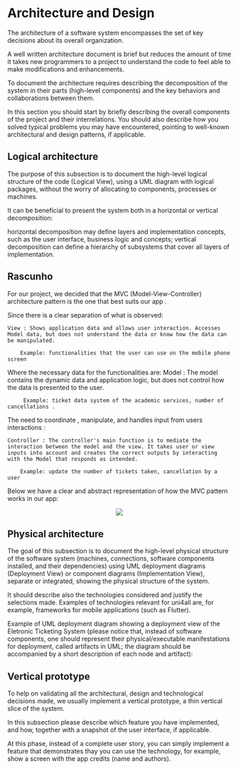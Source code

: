# Architecture and Design 

The architecture of a software system encompasses the set of key decisions about its overall organization.

A well written architecture document is brief but reduces the amount of time it takes new programmers to a project to understand the code to feel able to make modifications and enhancements.

To document the architecture requires describing the decomposition of the system in their parts (high-level components) and the key behaviors and collaborations between them.

In this section you should start by briefly describing the overall components of the project and their interrelations. You should also describe how you solved typical problems you may have encountered, pointing to well-known architectural and design patterns, if applicable.

## Logical architecture

The purpose of this subsection is to document the high-level logical structure of the code (Logical View), using a UML diagram with logical packages, without the worry of allocating to components, processes or machines.

It can be beneficial to present the system both in a horizontal or vertical decomposition:

horizontal decomposition may define layers and implementation concepts, such as the user interface, business logic and concepts;
vertical decomposition can define a hierarchy of subsystems that cover all layers of implementation.

## Rascunho 
For our project, we decided that the MVC (Model-View-Controller) architecture pattern is the one that best suits our app . 

Since there is a clear separation of what is observed: 
    
    View : Shows application data and allows user interaction. Accesses Model data, but does not understand the data or know how the data can be manipulated.

        Example: functionalities that the user can use on the mobile phone screen 
    
Where the necessary data for the functionalities are: 
    Model : The model contains the dynamic data and application logic, but does not control how the data is presented to the user.

         Example: ticket data system of the academic services, number of cancellations .
    
The need to coordinate , manipulate, and handles input from users interactions :
    
    Controller : The controller's main function is to mediate the interaction between the model and the view. It takes user or view inputs into account and creates the correct outputs by interacting with the Model that responds as intended.
    
        Example: update the number of tickets taken, cancellation by a user 



Below we have a clear and abstract representation of how the MVC pattern works in our app:

<p align="center" justify="center">
  <img src="https://github.com/LEIC-ES-2021-22/2LEIC11T5/blob/main/images/MVC_UniTicket.png"/>
</p>



## Physical architecture

The goal of this subsection is to document the high-level physical structure of the software system (machines, connections, software components installed, and their dependencies) using UML deployment diagrams (Deployment View) or component diagrams (Implementation View), separate or integrated, showing the physical structure of the system.

It should describe also the technologies considered and justify the selections made. Examples of technologies relevant for uni4all are, for example, frameworks for mobile applications (such as Flutter).

Example of UML deployment diagram showing a deployment view of the Eletronic Ticketing System (please notice that, instead of software components, one should represent their physical/executable manifestations for deployment, called artifacts in UML; the diagram should be accompanied by a short description of each node and artifact):




## Vertical prototype

To help on validating all the architectural, design and technological decisions made, we usually implement a vertical prototype, a thin vertical slice of the system.

In this subsection please describe which feature you have implemented, and how, together with a snapshot of the user interface, if applicable.

At this phase, instead of a complete user story, you can simply implement a feature that demonstrates thay you can use the technology, for example, show a screen with the app credits (name and authors).
